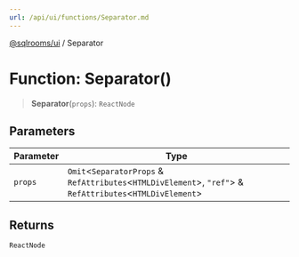 ```yaml
---
url: /api/ui/functions/Separator.md
---
```

[@sqlrooms/ui](../index.md) / Separator

# Function: Separator()

> **Separator**(`props`): `ReactNode`

## Parameters

| Parameter | Type |
| ------ | ------ |
| `props` | `Omit`<`SeparatorProps` & `RefAttributes`<`HTMLDivElement`>, `"ref"`> & `RefAttributes`<`HTMLDivElement`> |

## Returns

`ReactNode`
